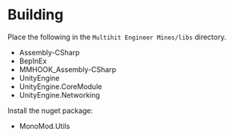 # Building

Place the following in the `Multihit Engineer Mines/libs` directory.

- Assembly-CSharp
- BepInEx
- MMHOOK_Assembly-CSharp
- UnityEngine
- UnityEngine.CoreModule
- UnityEngine.Networking

Install the nuget package:

- MonoMod.Utils
